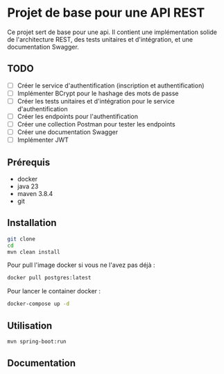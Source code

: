 # Projet de base pour une API REST
Ce projet sert de base pour une api. 
Il contient une implémentation solide de l'architecture REST, des tests unitaires et d'intégration, et une documentation Swagger.

## TODO
- [ ] Créer le service d'authentification (inscription et authentification)
- [ ] Implémenter BCrypt pour le hashage des mots de passe
- [ ] Créer les tests unitaires et d'intégration pour le service d'authentification
- [ ] Créer les endpoints pour l'authentification
- [ ] Créer une collection Postman pour tester les endpoints
- [ ] Créer une documentation Swagger
- [ ] Implémenter JWT

## Prérequis
- docker
- java 23
- maven 3.8.4
- git

## Installation
```bash
git clone
cd
mvn clean install
```

Pour pull l'image docker si vous ne l'avez pas déjà :
```bash
docker pull postgres:latest
```

Pour lancer le container docker :
```bash
docker-compose up -d
```


## Utilisation
```bash
mvn spring-boot:run
```

## Documentation
